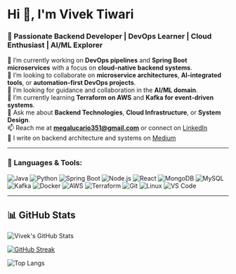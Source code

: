 # Hi 👋, I'm Vivek Tiwari  
### 🚀 Passionate Backend Developer | DevOps Learner | Cloud Enthusiast | AI/ML Explorer  

🔭 I’m currently working on **DevOps pipelines** and **Spring Boot microservices** with a focus on **cloud-native backend systems**.  
👯 I’m looking to collaborate on **microservice architectures**, **AI-integrated tools**, or **automation-first DevOps projects**.  
🤝 I’m looking for guidance and collaboration in the **AI/ML domain**.  
🌱 I’m currently learning **Terraform on AWS** and **Kafka for event-driven systems**.  
💬 Ask me about **Backend Technologies**, **Cloud Infrastructure**, or **System Design**.  
📫 Reach me at **megalucario351@gmail.com** or connect on [LinkedIn](https://www.linkedin.com/in/vivek-tiwari-1a9851264/)  
📝 I write on backend architecture and systems on [Medium](https://medium.com/@megalucario351)  

---

### 🧠 Languages & Tools:
![Java](https://img.shields.io/badge/Java-%23ED8B00.svg?style=for-the-badge&logo=java&logoColor=white)
![Python](https://img.shields.io/badge/Python-%233776AB.svg?style=for-the-badge&logo=python&logoColor=white)
![Spring Boot](https://img.shields.io/badge/Spring%20Boot-%236DB33F.svg?style=for-the-badge&logo=spring-boot&logoColor=white)
![Node.js](https://img.shields.io/badge/Node.js-%23339933.svg?style=for-the-badge&logo=nodedotjs&logoColor=white)
![React](https://img.shields.io/badge/React-%2361DAFB.svg?style=for-the-badge&logo=react&logoColor=black)
![MongoDB](https://img.shields.io/badge/MongoDB-%2347A248.svg?style=for-the-badge&logo=mongodb&logoColor=white)
![MySQL](https://img.shields.io/badge/MySQL-%2300f.svg?style=for-the-badge&logo=mysql&logoColor=white)
![Kafka](https://img.shields.io/badge/Apache%20Kafka-231F20?style=for-the-badge&logo=apachekafka&logoColor=white)
![Docker](https://img.shields.io/badge/Docker-%230db7ed.svg?style=for-the-badge&logo=docker&logoColor=white)
![AWS](https://img.shields.io/badge/AWS-%23FF9900.svg?style=for-the-badge&logo=amazonaws&logoColor=white)
![Terraform](https://img.shields.io/badge/Terraform-%235835CC.svg?style=for-the-badge&logo=terraform&logoColor=white)
![Git](https://img.shields.io/badge/Git-%23F05033.svg?style=for-the-badge&logo=git&logoColor=white)
![Linux](https://img.shields.io/badge/Linux-%23FCC624.svg?style=for-the-badge&logo=linux&logoColor=black)
![VS Code](https://img.shields.io/badge/VS%20Code-%23007ACC.svg?style=for-the-badge&logo=visual-studio-code&logoColor=white)

---
## 📊 GitHub Stats

![Vivek's GitHub Stats](https://github-readme-stats.vercel.app/api?username=ikachu-7&show_icons=true&theme=radical)

[![GitHub Streak](https://streak-stats.demolab.com/?user=ikachu-7&theme=radical)](https://git.io/streak-stats)

![Top Langs](https://github-readme-stats.vercel.app/api/top-langs/?username=ikachu-7&layout=compact&theme=radical)
